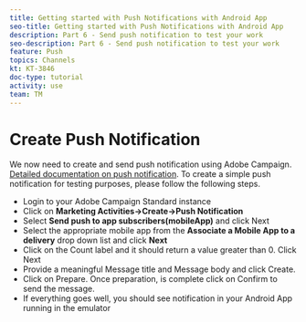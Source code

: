 ```yaml
---
title: Getting started with Push Notifications with Android App
seo-title: Getting started with Push Notifications with Android App
description: Part 6 - Send push notification to test your work
seo-description: Part 6 - Send push notification to test your work
feature: Push
topics: Channels
kt: KT-3846
doc-type: tutorial
activity: use
team: TM
---
```


# Create Push Notification

We now need to create and send push notification using Adobe Campaign. [Detailed documentation on push notification](https://docs.adobe.com/content/help/en/campaign-standard/using/communication-channels/push-notifications/about-push-notifications.html). To create a simple push notification for testing purposes, please follow the following steps.

* Login to your Adobe Campaign Standard instance
* Click on **Marketing Activities->Create->Push Notification**
* Select **Send push to app subscribers(mobileApp)** and click Next
* Select the appropriate mobile app from the **Associate a Mobile App to a delivery** drop down list and click **Next**
* Click on the Count label and it should return a value greater than 0. Click Next
* Provide a meaningful Message title and Message body and click Create.
* Click on Prepare. Once preparation, is complete click on Confirm to send the message.
* If everything goes well, you should see notification in your Android App running in the emulator
